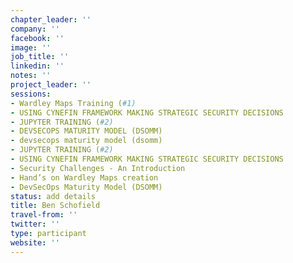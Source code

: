 ```yaml
---
chapter_leader: ''
company: ''
facebook: ''
image: ''
job_title: ''
linkedin: ''
notes: ''
project_leader: ''
sessions:
- Wardley Maps Training (#1)
- USING CYNEFIN FRAMEWORK MAKING STRATEGIC SECURITY DECISIONS
- JUPYTER TRAINING (#2)
- DEVSECOPS MATURITY MODEL (DSOMM)
- devsecops maturity model (dsomm)
- JUPYTER TRAINING (#2)
- USING CYNEFIN FRAMEWORK MAKING STRATEGIC SECURITY DECISIONS
- Security Challenges - An Introduction
- Hand’s on Wardley Maps creation
- DevSecOps Maturity Model (DSOMM)
status: add details
title: Ben Schofield
travel-from: ''
twitter: ''
type: participant
website: ''
---
```


<!-- put more details about participant here -->